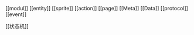[[modul]]
[[entity]]
[[sprite]]
[[action]]
[[page]]
[[Meta]]
[[Data]]
[[protocol]]
[[event]]

[[状态机]]